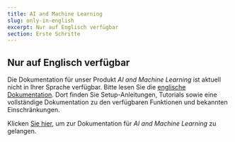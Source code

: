 ```yaml
---
title: AI and Machine Learning
slug: only-in-english
excerpt: Nur auf Englisch verfügbar
section: Erste Schritte
---
```


## Nur auf Englisch verfügbar

Die Dokumentation für unser Produkt *AI and Machine Learning* ist aktuell nicht in Ihrer Sprache verfügbar. Bitte lesen Sie die [englische Dokumentation](https://docs.ovh.com/gb/en/publiccloud/ai/).
Dort finden Sie Setup-Anleitungen, Tutorials sowie eine vollständige Dokumentation zu den verfügbaren Funktionen und bekannten Einschränkungen.

Klicken [Sie hier](https://docs.ovh.com/gb/en/publiccloud/ai/), um zur Dokumentation für *AI and Machine Learning* zu gelangen.
